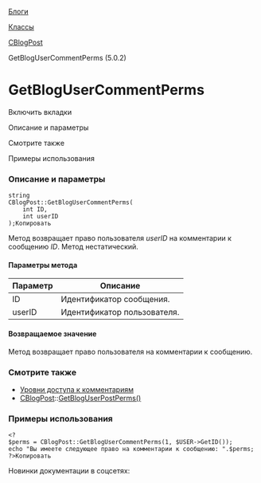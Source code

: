 [Блоги](/api_help/blogs/index.php)

[Классы](/api_help/blogs/classes/index.php)

[CBlogPost](/api_help/blogs/classes/cblogpost/index.php)

GetBlogUserCommentPerms (5.0.2)

GetBlogUserCommentPerms
=======================

Включить вкладки

Описание и параметры

Смотрите также

Примеры использования

### Описание и параметры

```
string
CBlogPost::GetBlogUserCommentPerms(
	int ID,
	int userID
);Копировать
```

Метод возвращает право пользователя *userID* на комментарии к сообщению *ID*. Метод нестатический.

#### Параметры метода

| Параметр | Описание |
| --- | --- |
| ID | Идентификатор сообщения. |
| userID | Идентификатор пользователя. |

#### Возвращаемое значение

Метод возвращает право пользователя на комментарии к сообщению.

### Смотрите также

* [Уровни доступа к комментариям](/api_help/blogs/constant.php#)
* [CBlogPost](/api_help/blogs/classes/cblogpost/index.php)::[GetBlogUserPostPerms()](/api_help/blogs/classes/cblogpost/getbloguserpostperms.php)

### Примеры использования

```
<?
$perms = CBlogPost::GetBlogUserCommentPerms(1, $USER->GetID());
echo "Вы имеете следующее право на комментарии к сообщению: ".$perms;
?>Копировать
```

Новинки документации в соцсетях: